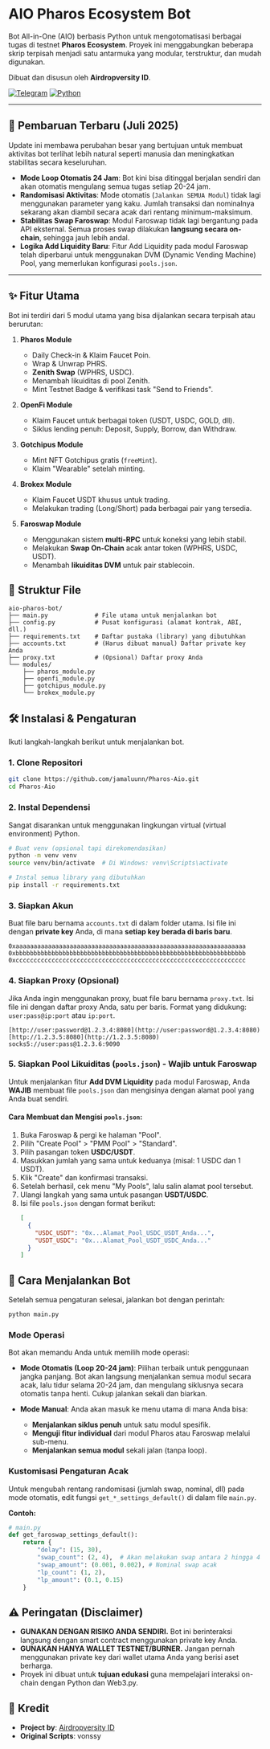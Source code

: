 # AIO Pharos Ecosystem Bot

Bot All-in-One (AIO) berbasis Python untuk mengotomatisasi berbagai tugas di testnet **Pharos Ecosystem**. Proyek ini menggabungkan beberapa skrip terpisah menjadi satu antarmuka yang modular, terstruktur, dan mudah digunakan.

Dibuat dan disusun oleh **Airdropversity ID**.

[![Telegram](https://img.shields.io/badge/Join%20Us-Telegram-blue.svg?logo=telegram)](https://t.me/AirdropversityID)
[![Python](https://img.shields.io/badge/Python-3.7+-blue.svg?logo=python)](https://www.python.org/)

---

## 🚀 Pembaruan Terbaru (Juli 2025)

Update ini membawa perubahan besar yang bertujuan untuk membuat aktivitas bot terlihat lebih natural seperti manusia dan meningkatkan stabilitas secara keseluruhan.

* **Mode Loop Otomatis 24 Jam**: Bot kini bisa ditinggal berjalan sendiri dan akan otomatis mengulang semua tugas setiap 20-24 jam.
* **Randomisasi Aktivitas**: Mode otomatis (`Jalankan SEMUA Modul`) tidak lagi menggunakan parameter yang kaku. Jumlah transaksi dan nominalnya sekarang akan diambil secara acak dari rentang minimum-maksimum.
* **Stabilitas Swap Faroswap**: Modul Faroswap tidak lagi bergantung pada API eksternal. Semua proses swap dilakukan **langsung secara on-chain**, sehingga jauh lebih andal.
* **Logika Add Liquidity Baru**: Fitur Add Liquidity pada modul Faroswap telah diperbarui untuk menggunakan DVM (Dynamic Vending Machine) Pool, yang memerlukan konfigurasi `pools.json`.

---

## ✨ Fitur Utama

Bot ini terdiri dari 5 modul utama yang bisa dijalankan secara terpisah atau berurutan:

1.  **Pharos Module**
    * Daily Check-in & Klaim Faucet Poin.
    * Wrap & Unwrap PHRS.
    * **Zenith Swap** (WPHRS, USDC).
    * Menambah likuiditas di pool Zenith.
    * Mint Testnet Badge & verifikasi task "Send to Friends".

2.  **OpenFi Module**
    * Klaim Faucet untuk berbagai token (USDT, USDC, GOLD, dll).
    * Siklus lending penuh: Deposit, Supply, Borrow, dan Withdraw.

3.  **Gotchipus Module**
    * Mint NFT Gotchipus gratis (`freeMint`).
    * Klaim "Wearable" setelah minting.

4.  **Brokex Module**
    * Klaim Faucet USDT khusus untuk trading.
    * Melakukan trading (Long/Short) pada berbagai pair yang tersedia.

5.  **Faroswap Module**
    * Menggunakan sistem **multi-RPC** untuk koneksi yang lebih stabil.
    * Melakukan **Swap On-Chain** acak antar token (WPHRS, USDC, USDT).
    * Menambah **likuiditas DVM** untuk pair stablecoin.

## 📂 Struktur File

```
aio-pharos-bot/
├── main.py             # File utama untuk menjalankan bot
├── config.py           # Pusat konfigurasi (alamat kontrak, ABI, dll.)
├── requirements.txt    # Daftar pustaka (library) yang dibutuhkan
├── accounts.txt        # (Harus dibuat manual) Daftar private key Anda
├── proxy.txt           # (Opsional) Daftar proxy Anda
└── modules/
    ├── pharos_module.py
    ├── openfi_module.py
    ├── gotchipus_module.py
    └── brokex_module.py
```

## 🛠️ Instalasi & Pengaturan

Ikuti langkah-langkah berikut untuk menjalankan bot.

### 1. Clone Repositori
```bash
git clone https://github.com/jamaluunn/Pharos-Aio.git
cd Pharos-Aio
```

### 2. Instal Dependensi
Sangat disarankan untuk menggunakan lingkungan virtual (virtual environment) Python.
```bash
# Buat venv (opsional tapi direkomendasikan)
python -m venv venv
source venv/bin/activate  # Di Windows: venv\Scripts\activate

# Instal semua library yang dibutuhkan
pip install -r requirements.txt
```

### 3. Siapkan Akun
Buat file baru bernama `accounts.txt` di dalam folder utama. Isi file ini dengan **private key** Anda, di mana **setiap key berada di baris baru**.
```
0xaaaaaaaaaaaaaaaaaaaaaaaaaaaaaaaaaaaaaaaaaaaaaaaaaaaaaaaaaaaaaaaa
0xbbbbbbbbbbbbbbbbbbbbbbbbbbbbbbbbbbbbbbbbbbbbbbbbbbbbbbbbbbbbbbbb
0xcccccccccccccccccccccccccccccccccccccccccccccccccccccccccccccccc
```

### 4. Siapkan Proxy (Opsional)
Jika Anda ingin menggunakan proxy, buat file baru bernama `proxy.txt`. Isi file ini dengan daftar proxy Anda, satu per baris.
Format yang didukung: `user:pass@ip:port` atau `ip:port`.
```
[http://user:password@1.2.3.4:8080](http://user:password@1.2.3.4:8080)
[http://1.2.3.5:8080](http://1.2.3.5:8080)
socks5://user:pass@1.2.3.6:9090
```

### 5. Siapkan Pool Likuiditas (`pools.json`) - Wajib untuk Faroswap
Untuk menjalankan fitur **Add DVM Liquidity** pada modul Faroswap, Anda **WAJIB** membuat file `pools.json` dan mengisinya dengan alamat pool yang Anda buat sendiri.

#### Cara Membuat dan Mengisi `pools.json`:
1.  Buka Faroswap & pergi ke halaman "Pool".
2.  Pilih "Create Pool" > "PMM Pool" > "Standard".
3.  Pilih pasangan token **USDC/USDT**.
4.  Masukkan jumlah yang sama untuk keduanya (misal: 1 USDC dan 1 USDT).
5.  Klik "Create" dan konfirmasi transaksi.
6.  Setelah berhasil, cek menu "My Pools", lalu salin alamat pool tersebut.
7.  Ulangi langkah yang sama untuk pasangan **USDT/USDC**.
8.  Isi file `pools.json` dengan format berikut:
    ```json
    [
      {
        "USDC_USDT": "0x...Alamat_Pool_USDC_USDT_Anda...",
        "USDT_USDC": "0x...Alamat_Pool_USDT_USDC_Anda..."
      }
    ]
    ```

## 🚀 Cara Menjalankan Bot

Setelah semua pengaturan selesai, jalankan bot dengan perintah:
```bash
python main.py
```

### Mode Operasi
Bot akan memandu Anda untuk memilih mode operasi:

* **Mode Otomatis (Loop 20-24 jam)**: Pilihan terbaik untuk penggunaan jangka panjang. Bot akan langsung menjalankan semua modul secara acak, lalu tidur selama 20-24 jam, dan mengulang siklusnya secara otomatis tanpa henti. Cukup jalankan sekali dan biarkan.

* **Mode Manual**: Anda akan masuk ke menu utama di mana Anda bisa:
    * **Menjalankan siklus penuh** untuk satu modul spesifik.
    * **Menguji fitur individual** dari modul Pharos atau Faroswap melalui sub-menu.
    * **Menjalankan semua modul** sekali jalan (tanpa loop).

### Kustomisasi Pengaturan Acak
Untuk mengubah rentang randomisasi (jumlah swap, nominal, dll) pada mode otomatis, edit fungsi `get_*_settings_default()` di dalam file `main.py`.

**Contoh:**
```python
# main.py
def get_faroswap_settings_default():
    return {
        "delay": (15, 30), 
        "swap_count": (2, 4),  # Akan melakukan swap antara 2 hingga 4 kali
        "swap_amount": (0.001, 0.002), # Nominal swap acak
        "lp_count": (1, 2),      
        "lp_amount": (0.1, 0.15)
    }
```

## ⚠️ Peringatan (Disclaimer)
-   **GUNAKAN DENGAN RISIKO ANDA SENDIRI.** Bot ini berinteraksi langsung dengan smart contract menggunakan private key Anda.
-   **GUNAKAN HANYA WALLET TESTNET/BURNER.** Jangan pernah menggunakan private key dari wallet utama Anda yang berisi aset berharga.
-   Proyek ini dibuat untuk **tujuan edukasi** guna mempelajari interaksi on-chain dengan Python dan Web3.py.

## 🌟 Kredit
-   **Project by**: [Airdropversity ID](https://t.me/AirdropversityID)
-   **Original Scripts**: vonssy
